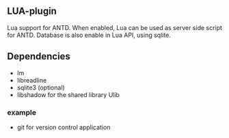 ## LUA-plugin
Lua support for ANTD. When enabled, Lua can be used as server side script for ANTD. Database is also enable in Lua API, using sqlite.
## Dependencies
* lm
* libreadline
* sqlite3 (optional)
* libshadow for the shared library Ulib
### example
* git for version control application